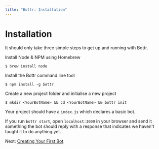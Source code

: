 ```yaml
---
title: "Bottr: Installation"
---
```

# Installation

It should only take three simple steps to get up and running with Bottr.

Install Node & NPM using Homebrew

```
$ brew install node
```

Install the Bottr command line tool

```
$ npm install -g bottr
```

Create a new project folder and initialise a new project

```
$ mkdir <YourBotName> && cd <YourBotName> && bottr init
```

Your project should have a `index.js` which declares a basic bot.

If you run `bottr start`, open `localhost:3000` in your browser and send it something the bot should reply with a response that indicates we haven't taught it to do anything yet.

Next: [Creating Your First Bot](creating-your-first-bot.html).
